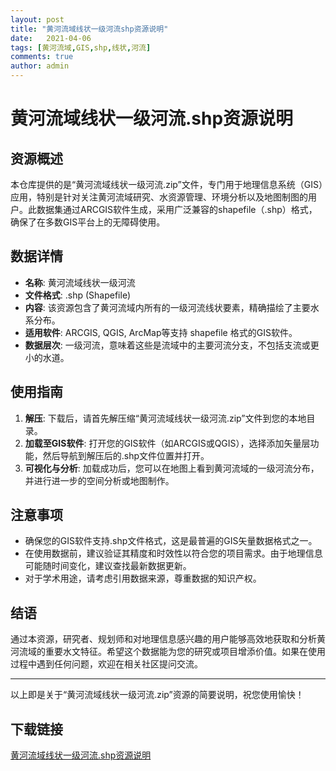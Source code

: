 ```yaml
---
layout: post
title: "黄河流域线状一级河流shp资源说明"
date:   2021-04-06
tags: [黄河流域,GIS,shp,线状,河流]
comments: true
author: admin
---
```

# 黄河流域线状一级河流.shp资源说明

## 资源概述
本仓库提供的是“黄河流域线状一级河流.zip”文件，专门用于地理信息系统（GIS）应用，特别是针对关注黄河流域研究、水资源管理、环境分析以及地图制图的用户。此数据集通过ARCGIS软件生成，采用广泛兼容的shapefile（.shp）格式，确保了在多数GIS平台上的无障碍使用。

## 数据详情
- **名称**: 黄河流域线状一级河流
- **文件格式**: .shp (Shapefile)
- **内容**: 该资源包含了黄河流域内所有的一级河流线状要素，精确描绘了主要水系分布。
- **适用软件**: ARCGIS, QGIS, ArcMap等支持 shapefile 格式的GIS软件。
- **数据层次**: 一级河流，意味着这些是流域中的主要河流分支，不包括支流或更小的水道。

## 使用指南
1. **解压**: 下载后，请首先解压缩“黄河流域线状一级河流.zip”文件到您的本地目录。
2. **加载至GIS软件**: 打开您的GIS软件（如ARCGIS或QGIS），选择添加矢量层功能，然后导航到解压后的.shp文件位置并打开。
3. **可视化与分析**: 加载成功后，您可以在地图上看到黄河流域的一级河流分布，并进行进一步的空间分析或地图制作。

## 注意事项
- 确保您的GIS软件支持.shp文件格式，这是最普遍的GIS矢量数据格式之一。
- 在使用数据前，建议验证其精度和时效性以符合您的项目需求。由于地理信息可能随时间变化，建议查找最新数据更新。
- 对于学术用途，请考虑引用数据来源，尊重数据的知识产权。

## 结语
通过本资源，研究者、规划师和对地理信息感兴趣的用户能够高效地获取和分析黄河流域的重要水文特征。希望这个数据能为您的研究或项目增添价值。如果在使用过程中遇到任何问题，欢迎在相关社区提问交流。

--- 

以上即是关于“黄河流域线状一级河流.zip”资源的简要说明，祝您使用愉快！

## 下载链接

[黄河流域线状一级河流.shp资源说明](https://pan.quark.cn/s/bbf655063909)